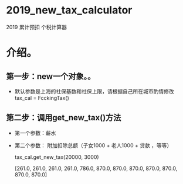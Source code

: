 # 2019_new_tax_calculator
2019 累计预扣 个税计算器
# 介绍。
## 第一步：new一个对象。。
* 默认参数是上海的社保基数和社保上限，请根据自己所在城市酌情修改
    tax_cal = FcckingTax()

## 第二步：调用get_new_tax()方法
* 第一个参数：薪水
* 第二个参数： 附加扣除总额（子女1000 + 老人1000 + 贷款 ，等等）

    tax_cal.get_new_tax(20000, 3000)
    
    [261.0,
     261.0,
     261.0,
     261.0,
     786.0,
     870.0,
     870.0,
     870.0,
     870.0,
     870.0,
     870.0,
     870.0]
